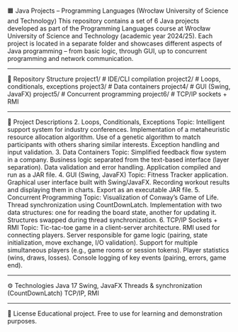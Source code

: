 🟧 Java Projects – Programming Languages (Wrocław University of Science and Technology)
This repository contains a set of 6 Java projects developed as part of the Programming Languages course at Wrocław University of Science and Technology (academic year 2024/25).
Each project is located in a separate folder and showcases different aspects of Java programming – from basic logic, through GUI, up to concurrent programming and network communication.

---

📂 Repository Structure
project1/ # IDE/CLI compilation
project2/ # Loops, conditionals, exceptions
project3/ # Data containers
project4/ # GUI (Swing, JavaFX)
project5/ # Concurrent programming
project6/ # TCP/IP sockets + RMI

---

📘 Project Descriptions
2. Loops, Conditionals, Exceptions
Topic: Intelligent support system for industry conferences.
Implementation of a metaheuristic resource allocation algorithm.
Use of a genetic algorithm to match participants with others sharing similar interests.
Exception handling and input validation.
3. Data Containers
Topic: Simplified feedback flow system in a company.
Business logic separated from the text-based interface (layer separation).
Data validation and error handling.
Application compiled and run as a JAR file.
4. GUI (Swing, JavaFX)
Topic: Fitness Tracker application.
Graphical user interface built with Swing/JavaFX.
Recording workout results and displaying them in charts.
Export as an executable JAR file.
5. Concurrent Programming
Topic: Visualization of Conway’s Game of Life.
Thread synchronization using CountDownLatch.
Implementation with two data structures:
one for reading the board state,
another for updating it.
Structures swapped during thread synchronization.
6. TCP/IP Sockets + RMI
Topic: Tic-tac-toe game in a client-server architecture.
RMI used for connecting players.
Server responsible for game logic (pairing, state initialization, move exchange, I/O validation).
Support for multiple simultaneous players (e.g., game rooms or session tokens).
Player statistics (wins, draws, losses).
Console logging of key events (pairing, errors, game end).

---
⚙️ Technologies
Java 17
Swing, JavaFX
Threads & synchronization (CountDownLatch)
TCP/IP, RMI

---

📄 License
Educational project. Free to use for learning and demonstration purposes.
